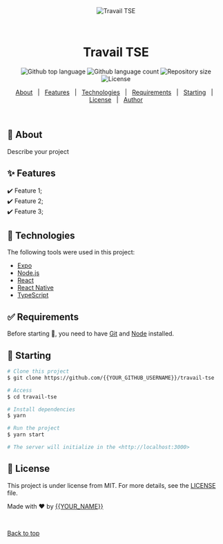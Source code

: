 <div align="center" id="top"> 
  <img src="./.github/app.gif" alt="Travail TSE" />

  &#xa0;

  <!-- <a href="https://travailtse.netlify.app">Demo</a> -->
</div>

<h1 align="center">Travail TSE</h1>

<p align="center">
  <img alt="Github top language" src="https://img.shields.io/github/languages/top/{{YOUR_GITHUB_USERNAME}}/travail-tse?color=56BEB8">

  <img alt="Github language count" src="https://img.shields.io/github/languages/count/{{YOUR_GITHUB_USERNAME}}/travail-tse?color=56BEB8">

  <img alt="Repository size" src="https://img.shields.io/github/repo-size/{{YOUR_GITHUB_USERNAME}}/travail-tse?color=56BEB8">

  <img alt="License" src="https://img.shields.io/github/license/{{YOUR_GITHUB_USERNAME}}/travail-tse?color=56BEB8">

  <!-- <img alt="Github issues" src="https://img.shields.io/github/issues/{{YOUR_GITHUB_USERNAME}}/travail-tse?color=56BEB8" /> -->

  <!-- <img alt="Github forks" src="https://img.shields.io/github/forks/{{YOUR_GITHUB_USERNAME}}/travail-tse?color=56BEB8" /> -->

  <!-- <img alt="Github stars" src="https://img.shields.io/github/stars/{{YOUR_GITHUB_USERNAME}}/travail-tse?color=56BEB8" /> -->
</p>

<!-- Status -->

<!-- <h4 align="center"> 
	🚧  Travail TSE 🚀 Under construction...  🚧
</h4> 

<hr> -->

<p align="center">
  <a href="#dart-about">About</a> &#xa0; | &#xa0; 
  <a href="#sparkles-features">Features</a> &#xa0; | &#xa0;
  <a href="#rocket-technologies">Technologies</a> &#xa0; | &#xa0;
  <a href="#white_check_mark-requirements">Requirements</a> &#xa0; | &#xa0;
  <a href="#checkered_flag-starting">Starting</a> &#xa0; | &#xa0;
  <a href="#memo-license">License</a> &#xa0; | &#xa0;
  <a href="https://github.com/{{YOUR_GITHUB_USERNAME}}" target="_blank">Author</a>
</p>

<br>

## :dart: About ##

Describe your project

## :sparkles: Features ##

:heavy_check_mark: Feature 1;\
:heavy_check_mark: Feature 2;\
:heavy_check_mark: Feature 3;

## :rocket: Technologies ##

The following tools were used in this project:

- [Expo](https://expo.io/)
- [Node.js](https://nodejs.org/en/)
- [React](https://pt-br.reactjs.org/)
- [React Native](https://reactnative.dev/)
- [TypeScript](https://www.typescriptlang.org/)

## :white_check_mark: Requirements ##

Before starting :checkered_flag:, you need to have [Git](https://git-scm.com) and [Node](https://nodejs.org/en/) installed.

## :checkered_flag: Starting ##

```bash
# Clone this project
$ git clone https://github.com/{{YOUR_GITHUB_USERNAME}}/travail-tse

# Access
$ cd travail-tse

# Install dependencies
$ yarn

# Run the project
$ yarn start

# The server will initialize in the <http://localhost:3000>
```

## :memo: License ##

This project is under license from MIT. For more details, see the [LICENSE](LICENSE.md) file.


Made with :heart: by <a href="https://github.com/{{YOUR_GITHUB_USERNAME}}" target="_blank">{{YOUR_NAME}}</a>

&#xa0;

<a href="#top">Back to top</a>
